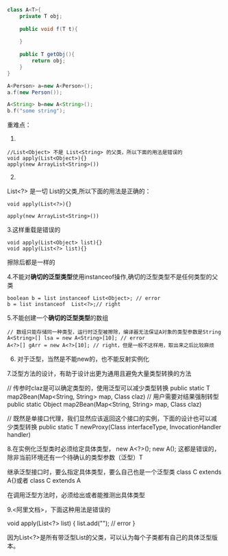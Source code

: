 ``` java
class A<T>{
	private T obj;
	
	public void f(T t){
		
	}
	
	public T getObj(){
		return obj;
	}
}

A<Person> a=new A<Person>();
a.f(new Person());

A<String> b=new A<String>();
b.f("some string");
```

重难点：

1.

    //List<Object> 不是 List<String> 的父类，所以下面的用法是错误的
    void apply(List<Object>){}
    apply(new ArrayList<String>())

2.
List<?> 是一切 List<XXX>的父类,所以下面的用法是正确的：

    void apply(List<?>){}

    apply(new ArrayList<String>())

3.这样重载是错误的

    void apply(List<Object> list){}
    void apply(List<?> list){}
  
擦除后都是一样的

4.不能对**确切的泛型类型**使用instanceof操作,确切的泛型类型不是任何类型的父类

    boolean b = list instanceof List<Object>; // error
    b = list instanceof  List<?>;// right

5.不能创建一个**确切的泛型类型**的数组

    // 数组只能存储同一种类型，运行时泛型被擦除，编译器无法保证A对象的类型参数是String
    A<String>[] lsa = new A<String>[10]; // error
    A<?>[] gArr = new A<?>[10]; // right，但是一般不这样用，取出来之后比较麻烦
    
6. 对于泛型，当然是不能new的，也不能反射实例化

7.泛型方法的设计，有助于设计出更为通用且避免大量类型转换的方法

// 传参时claz是可以确定类型的，使用泛型可以减少类型转换
public static <T> T map2Bean(Map<String, String> map, Class<T> claz)
// 用户需要对结果强制转型
public static Object map2Bean(Map<String, String> map, Class claz)

// 既然是单接口代理，我们显然应该返回这个接口的实例，下面的设计也可以减少类型转换
public static <T> T newProxy(Class<T> interfaceType, InvocationHandler handler)


8.在实例化泛型类时必须给定具体类型，
new A<?>();
new A<T>();
这都是错误的，除非当前环境还有一个待确认的类型参数（泛型）T

继承泛型接口时，要么指定具体类型，要么自己也是一个泛型类
class C<T> extends A<T>{}或者
class C extends A<String>

在调用泛型方法时，必须给出或者能推测出具体类型

9.<阿里文档>，下面这种用法是错误的

  void apply(List<?> list) {
    list.add("");  // error
  }

因为List<?>是所有带泛型List的父类，可以认为每个子类都有自己的具体泛型版本。
